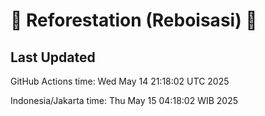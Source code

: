 
# 🌳 Reforestation (Reboisasi) 🌲

## Last Updated

GitHub Actions time: Wed May 14 21:18:02 UTC 2025

Indonesia/Jakarta time: Thu May 15 04:18:02 WIB 2025
